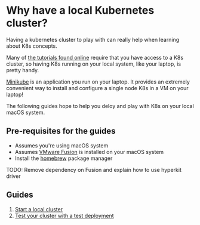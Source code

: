 # Why have a local Kubernetes cluster?
Having a kubernetes cluster to play with can really help when learning about
K8s concepts.

Many of [the tutorials found online](https://kubernetes.io/docs/tutorials/)
require that you have access to a K8s cluster, so having K8s running on your
local system, like your laptop, is pretty handy.

[Minikube](https://github.com/kubernetes/minikube) is an application you run on
your laptop. It provides an extremely convenient way to install and configure a
single node K8s in a VM on your laptop!

The following guides hope to help you deloy and play with K8s on your local
macOS system.

## Pre-requisites for the guides
* Assumes you're using macOS system
* Assumes [VMware Fusion](https://www.vmware.com/products/fusion.html) is
installed on your macOS system
* Install the [homebrew](https://brew.sh/) package manager

TODO: Remove dependency on Fusion and explain how to use hyperkit driver

## Guides
1. [Start a local cluster](1-deploy-a-local-cluster.md)
2. [Test your cluster with a test deployment](2-test-deployment.md)